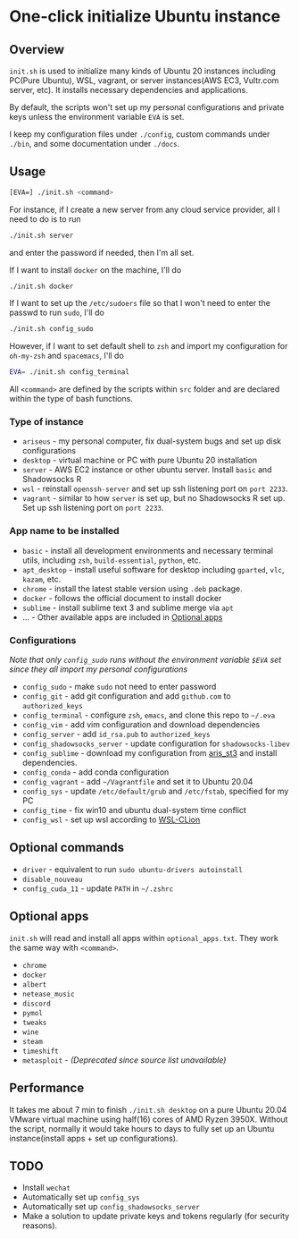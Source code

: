 # One-click initialize Ubuntu instance

## Overview
`init.sh` is used to initialize many kinds of Ubuntu 20 instances including PC(Pure Ubuntu), WSL, vagrant, or server instances(AWS EC3, Vultr.com server, etc). It installs necessary dependencies and applications.

By default, the scripts won't set up my personal configurations and private keys unless the environment variable `EVA` is set.

I keep my configuration files under `./config`, custom commands under `./bin`, and some documentation under `./docs`.

## Usage
```bash
[EVA=] ./init.sh <command>
```
For instance, if I create a new server from any cloud service provider, all I need to do is to run
```bash
./init.sh server
```
and enter the password if needed, then I'm all set.

If I want to install `docker` on the machine, I'll do
```bash
./init.sh docker
```
If I want to set up the `/etc/sudoers` file so that I won't need to enter the passwd to run `sudo`, I'll do
```bash
./init.sh config_sudo
```

However, if I want to set default shell to `zsh` and import my configuration for `oh-my-zsh` and `spacemacs`, I'll do
```bash
EVA= ./init.sh config_terminal
```
All `<command>` are defined by the scripts within `src` folder and are declared within the type of bash functions.

### Type of instance
* `ariseus` - my personal computer, fix dual-system bugs and set up disk configurations
* `desktop` - virtual machine or PC with pure Ubuntu 20 installation
* `server` - AWS EC2 instance or other ubuntu server. Install `basic` and Shadowsocks R
* `wsl` - reinstall `openssh-server` and set up ssh listening port on `port 2233`.
* `vagrant` - similar to how `server` is set up, but no Shadowsocks R set up. Set up ssh listening port on `port 2233`.


### App name to be installed
* `basic` - install all development environments and necessary terminal utils, including `zsh`, `build-essential`, `python`, etc.
* `apt_desktop` - install useful software for desktop including `gparted`, `vlc`, `kazam`, etc.
* `chrome` - install the latest stable version using `.deb` package.
* `docker` - follows the official document to install docker
* `sublime` - install sublime text 3 and sublime merge via `apt`
* ... - Other available apps are included in [Optional apps](#optional-apps)

### Configurations
*Note that only `config_sudo` runs without the environment variable `$EVA` set since they all import my personal configurations*
* `config_sudo` - make `sudo` not need to enter password
* `config_git` - add git configuration and add `github.com` to `authorized_keys`
* `config_terminal` - configure `zsh`, `emacs`, and clone this repo to `~/.eva`
* `config_vim` - add vim configuration and download dependencies
* `config_server` - add `id_rsa.pub` to `authorized_keys`
* `config_shadowsocks_server` - update configuration for `shadowsocks-libev`
* `config_sublime` - download my configuration from [aris_st3](https://github.com/garywei944/aris_st3) and install dependencies.
* `config_conda` - add conda configuration
* `config_vagrant` - add `~/Vagrantfile` and set it to Ubuntu 20.04
* `config_sys` - update `/etc/default/grub` and `/etc/fstab`, specified for my PC
* `config_time` - fix win10 and ubuntu dual-system time conflict
* `config_wsl` - set up wsl according to [WSL-CLion](https://www.jetbrains.com/help/clion/how-to-use-wsl-development-environment-in-product.html)

## Optional commands
* `driver` - equivalent to run `sudo ubuntu-drivers autoinstall`
* `disable_nouveau`
* `config_cuda_11` - update `PATH` in `~/.zshrc`

## Optional apps
`init.sh` will read and install all apps within `optional_apps.txt`. They work the same way with `<command>`.
* `chrome`
* `docker`
* `albert`
* `netease_music`
* `discord`
* `pymol`
* `tweaks`
* `wine`
* `steam`
* `timeshift`
* `metasploit` - *(Deprecated since source list unavailable)*

## Performance
It takes me about 7 min to finish `./init.sh desktop` on a pure Ubuntu 20.04 VMware virtual machine using half(16) cores of AMD Ryzen 3950X. Without the script, normally it would take hours to days to fully set up an Ubuntu instance(install apps + set up configurations).

## TODO
* Install `wechat`
* Automatically set up `config_sys`
* Automatically set up `config_shadowsocks_server`
* Make a solution to update private keys and tokens regularly (for security reasons).
